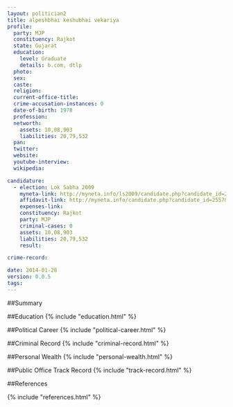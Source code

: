 ```yaml
---
layout: politician2
title: alpeshbhai keshubhai vekariya
profile: 
  party: MJP
  constituency: Rajkot
  state: Gujarat
  education: 
    level: Graduate
    details: b.com, dtlp
  photo: 
  sex: 
  caste: 
  religion: 
  current-office-title: 
  crime-accusation-instances: 0
  date-of-birth: 1978
  profession: 
  networth: 
    assets: 10,08,903
    liabilities: 20,79,532
  pan: 
  twitter: 
  website: 
  youtube-interview: 
  wikipedia: 

candidature: 
  - election: Lok Sabha 2009
    myneta-link: http://myneta.info/ls2009/candidate.php?candidate_id=2557
    affidavit-link: http://myneta.info/candidate.php?candidate_id=2557&scan=original
    expenses-link: 
    constituency: Rajkot 
    party: MJP
    criminal-cases: 0
    assets: 10,08,903
    liabilities: 20,79,532
    result:  

crime-record: 

date: 2014-01-28
version: 0.0.5
tags: 
---
```

##Summary


##Education
{% include "education.html" %}


##Political Career
{% include "political-career.html" %}


##Criminal Record
{% include "criminal-record.html" %}


##Personal Wealth
{% include "personal-wealth.html" %}


##Public Office Track Record
{% include "track-record.html" %}


##References


{% include "references.html" %}